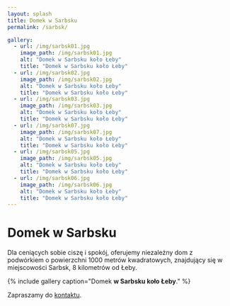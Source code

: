 ```yaml
---
layout: splash
title: Domek w Sarbsku
permalink: /sarbsk/

gallery:
  - url: /img/sarbsk01.jpg
    image_path: /img/sarbsk01.jpg
    alt: "Domek w Sarbsku koło Łeby"
    title: "Domek w Sarbsku koło Łeby"
  - url: /img/sarbsk02.jpg
    image_path: /img/sarbsk02.jpg
    alt: "Domek w Sarbsku koło Łeby"
    title: "Domek w Sarbsku koło Łeby"
  - url: /img/sarbsk03.jpg
    image_path: /img/sarbsk03.jpg
    alt: "Domek w Sarbsku koło Łeby"
    title: "Domek w Sarbsku koło Łeby"
  - url: /img/sarbsk07.jpg
    image_path: /img/sarbsk07.jpg
    alt: "Domek w Sarbsku koło Łeby"
    title: "Domek w Sarbsku koło Łeby"
  - url: /img/sarbsk05.jpg
    image_path: /img/sarbsk05.jpg
    alt: "Domek w Sarbsku koło Łeby"
    title: "Domek w Sarbsku koło Łeby"
  - url: /img/sarbsk06.jpg
    image_path: /img/sarbsk06.jpg
    alt: "Domek w Sarbsku koło Łeby"
    title: "Domek w Sarbsku koło Łeby"
---
```

<h1>Domek w Sarbsku</h1>
Dla ceniących sobie ciszę i spokój, oferujemy niezależny dom z podwórkiem o powierzchni 1000 metrów kwadratowych, znajdujący się w miejscowości Sarbsk, 8 kilometrów od Łeby.

{% include gallery caption="Domek **w Sarbsku koło Łeby**." %}

Zapraszamy do [kontaktu](/about/).
